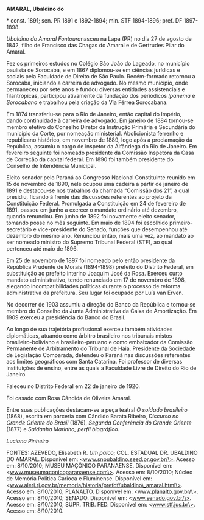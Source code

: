 **AMARAL, Ubaldino do**

\* const. 1891; sen. PR 1891 e 1892-1894; min. STF 1894-1896; pref. DF
1897-1898.

*Ubaldino do Amaral Fontoura*nasceu na Lapa (PR) no dia 27 de agosto de
1842, filho de Francisco das Chagas do Amaral e de Gertrudes Pilar do
Amaral.

Fez os primeiros estudos no Colégio São João do Lageado, no município
paulista de Sorocaba, e em 1867 diplomou-se em ciências jurídicas e
sociais pela Faculdade de Direito de São Paulo. Recém-formado retornou a
Sorocaba, iniciando a carreira de advogado. No mesmo município, onde
permaneceu por sete anos e fundou diversas entidades assistenciais e
filantrópicas, participou ativamente da fundação dos periódicos
*Ipanema* e *Sorocabano* e trabalhou pela criação da Via Férrea
Sorocabana.

Em 1874 transferiu-se para o Rio de Janeiro, então capital do Império,
dando continuidade à carreira de advogado. Em janeiro de 1884 tornou-se
membro efetivo do Conselho Diretor da Instrução Primária e Secundária do
município da Corte, por nomeação ministerial. Abolicionista ferrenho e
republicano histórico, em novembro de 1889, logo após a proclamação da
República, assumiu o cargo de inspetor da Alfândega do Rio de Janeiro.
Em fevereiro seguinte foi nomeado presidente da Comissão Inspetora da
Casa de Correção da capital federal. Em 1890 foi também presidente do
Conselho de Intendência Municipal.

Eleito senador pelo Paraná ao Congresso Nacional Constituinte reunido em
15 de novembro de 1890, nele ocupou uma cadeira a partir de janeiro de
1891 e destacou-se nos trabalhos da chamada “Comissão dos 21”, a qual
presidiu, ficando à frente das discussões referentes ao projeto da
Constituição Federal. Promulgada a Constituição em 24 de fevereiro de
1891, passou em junho a exercer o mandato ordinário até dezembro, quando
renunciou. Em junho de 1892 foi novamente eleito senador, tomando posse
no mês seguinte. Em maio de 1894 foi escolhido primeiro-secretário e
vice-presidente do Senado, funções que desempenhou até dezembro do mesmo
ano. Renunciou então, mais uma vez, ao mandato ao ser nomeado ministro
do Supremo Tribunal Federal (STF), ao qual pertenceu até maio de 1896.

Em 25 de novembro de 1897 foi nomeado pelo então presidente da República
Prudente de Morais (1894-1898) prefeito do Distrito Federal, em
substituição ao prefeito interino Joaquim José da Rosa. Exerceu curto
mandato administrativo, tendo renunciado em 17 de novembro de 1898,
alegando incompatibilidades políticas durante o processo de reforma
administrativa da prefeitura. Seu lugar foi ocupado por Luís van Erven.

No decorrer de 1903 assumiu a direção do Banco da República e tornou-se
membro do Conselho da Junta Administrativa da Caixa de Amortização. Em
1909 exerceu a presidência do Banco do Brasil.

Ao longo de sua trajetória profissional exerceu também atividades
diplomáticas, atuando como árbitro brasileiro nos tribunais mistos
brasileiro-boliviano e brasileiro-peruano e como embaixador da Comissão
Permanente de Arbitramento do Tribunal de Haia. Presidente da Sociedade
de Legislação Comparada, defendeu o Paraná nas discussões referentes aos
limites geográficos com Santa Catarina. Foi professor de diversas
instituições de ensino, entre as quais a Faculdade Livre de Direito do
Rio de Janeiro.

Faleceu no Distrito Federal em 22 de janeiro de 1920.

Foi casado com Rosa Cândida de Oliveira Amaral.

Entre suas publicações destacam-se a peça teatral *O soldado brasileiro*
(1868), escrita em parceria com Cândido Barata Ribeiro, *Discurso no
Grande Oriente do Brasil* (1876), *Segunda Conferência do Grande
Oriente* (1877) e *Saldanha Marinho, perfil biográfico*.

*Luciana Pinheiro*

FONTES: AZEVEDO, Elisabeth R. *Um palco*; COL. ESTADUAL DR. UBALDINO DO
AMARAL. Disponível em: \<www.snpubaldino.seed.pr.gov.br/\>. Acesso em:
8/10/2010; MUSEU MAÇÔNICO PARANAENSE. Disponível em:
\<www.museumaconicoparanaense.com\>. Acesso em: 8/10/2010; Núcleo de
Memória Política Carioca e Fluminense. Disponível em:
\<www.alerj.rj.gov.br/memoria/historia/prefdf/ubaldino\_amaral.html\>.
Acesso em: 8/10/2010; PLANALTO. Disponível em: \<www.planalto.gov.br/\>.
Acesso em: 8/10/2010; SENADO. Disponível em: \<www.senado.gov.br/\>.
Acesso em: 8/10/2010; SUPR. TRIB. FED. Disponível em:
\<www.stf.jus.br\>. Acesso em: 8/10/2010.
